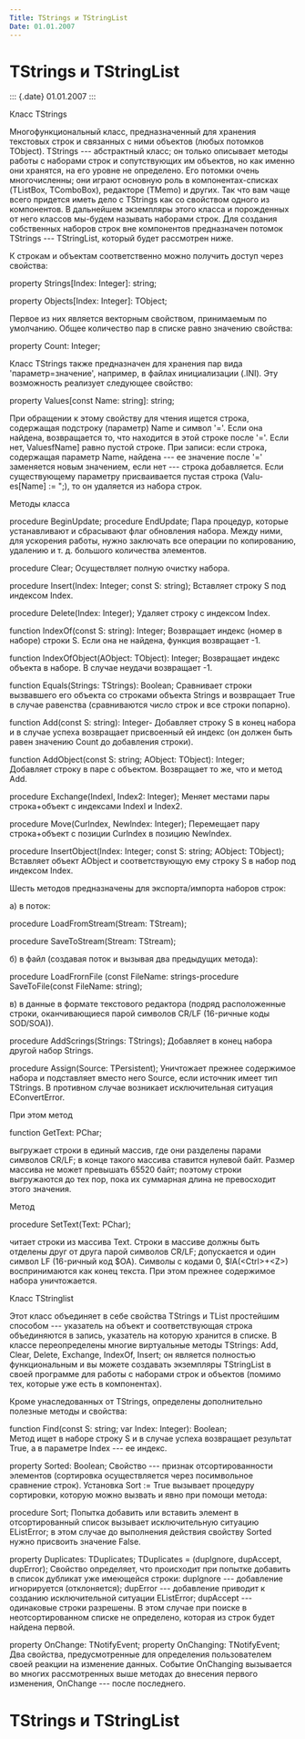 ```yaml
---
Title: TStrings и TStringList
Date: 01.01.2007
---
```



TStrings и TStringList
======================

::: {.date}
01.01.2007
:::

Класс TStrings

Многофункциональный класс, предназначенный для хранения текстовых строк
и связанных с ними объектов (любых потомков TObject). TStrings ---
абстрактный класс; он только описывает методы работы с наборами строк и
сопутствующих им объектов, но как именно они хранятся, на его уровне не
определено. Его потомки очень многочисленны; они играют основную роль в
компонентах-списках (TListBox, TComboBox), редакторе (TMemo) и других.
Так что вам чаще всего придется иметь дело с TStrings как со свойством
одного из компонентов. В дальнейшем экземпляры этого класса и
порожденных от него классов мы-будем называть наборами строк. Для
создания собственных наборов строк вне компонентов предназначен потомок
TStrings --- TStringList, который будет рассмотрен ниже.

К строкам и объектам соответственно можно получить доступ через
свойства:

property Strings[Index: Integer]: string;

property Objects[Index: Integer]: TObject;

Первое из них является векторным свойством, принимаемым по умолчанию.
Общее количество пар в списке равно значению свойства:

property Count: Integer;

Класс TStrings также предназначен для хранения пар вида
\'параметр=значение\', например, в файлах инициализации (.INI). Эту
возможность реализует следующее свойство:

property Values[const Name: string]: string;

При обращении к этому свойству для чтения ищется строка, содержащая
подстроку (параметр) Name и символ \'=\'. Если она найдена, возвращается
то, что находится в этой строке после \'=\'. Если нет, ValuesfName]
равно пустой строке. При записи: если строка, содержащая параметр Name,
найдена --- ее значение после \'=\' заменяется новым значением, если нет
--- строка добавляется. Если существующему параметру присваивается
пустая строка (Valu-es[Name] := ";), то он удаляется из набора строк.

Методы класса

procedure BeginUpdate; procedure EndUpdate;        Пара процедур,
которые устанавливают и сбрасывают флаг обновления набора. Между ними,
для ускорения работы, нужно заключать все операции по копированию,
удалению и т. д. большого количества элементов.        

procedure Clear;        Осуществляет полную очистку набора.        

procedure Insert(Index: Integer; const S: string);        Вставляет
строку S под индексом Index.        

procedure Delete(Index: Integer);        Удаляет строку с индексом
Index.        

function IndexOf(const S: string): Integer;        Возвращает индекс
(номер в наборе) строки S. Если она не найдена, функция возвращает -1.  
     

function IndexOfObject(AObject: TObject): Integer;        Возвращает
индекс объекта в наборе. В случае неудачи возвращает -1.        

function Equals(Strings: TStrings): Boolean;        Сравнивает строки
вызвавшего его объекта со строками объекта Strings и возвращает True в
случае равенства (сравниваются число строк и все строки попарно).      
 

function Add(const S: string): Integer-        Добавляет строку S в
конец набора и в случае успеха возвращает присвоенный ей индекс (он
должен быть равен значению Count до добавления строки).        

function AddObject(const S: string; AObject: TObject): Integer;      
 Добавляет строку в паре с объектом. Возвращает то же, что и метод Add.
       

procedure Exchange(Indexl, Index2: Integer);        Меняет местами пары
строка+объект с индексами Indexl и Index2.        

procedure Move(Curlndex, Newlndex: Integer);        Перемещает пару
строка+объект с позиции Curlndex в позицию Newlndex.        

procedure InsertObject(Index: Integer; const S: string; AObject:
TObject);        Вставляет объект AObject и соответствующую ему строку S
в набор под индексом Index.        

Шесть методов предназначены для экспорта/импорта наборов строк:

а) в поток:

procedure LoadFromStream(Stream: TStream);

procedure SaveToStream(Stream: TStream);

б) в файл (создавая поток и вызывая два предыдущих метода):

procedure LoadFrornFile (const FileName: strings-procedure
SaveToFile(const FileName: string);

в) в данные в формате текстового редактора (подряд расположенные строки,
оканчивающиеся парой символов CR/LF (16-ричные коды SOD/SOA)).

procedure AddScrings(Strings: TStrings);        Добавляет в конец набора
другой набор Strings.        

procedure Assign(Source: TPersistent);        Уничтожает прежнее
содержимое набора и подставляет вместо него Source, если источник имеет
тип TStrings. В противном случае возникает исключительная ситуация
EConvertError.        

При этом метод

function GetText: PChar;

выгружает строки в единый массив, где они разделены парами символов
CR/LF; в конце такого массива ставится нулевой байт. Размер массива не
может превышать 65520 байт; поэтому строки выгружаются до тех пор, пока
их суммарная длина не превосходит этого значения.

Метод

procedure SetText(Text: PChar);

читает строки из массива Text. Строки в массиве должны быть отделены
друг от друга парой символов CR/LF; допускается и один символ LF
(16-ричный код $ОА). Символы с кодами 0, $lA(\<Ctrl\>+\<Z\>)
воспринимаются как конец текста. При этом прежнее содержимое набора
уничтожается.

Класс TStringlist

Этот класс объединяет в себе свойства TStrings и TList простейшим
способом --- указатель на объект и соответствующая строка объединяются в
запись, указатель на которую хранится в списке. В классе переопределены
многие виртуальные методы TStrings: Add, Clear, Delete, Exchange,
IndexOf, Insert; он является полностью функциональным и вы можете
создавать экземпляры TStringList в своей программе для работы с наборами
строк и объектов (помимо тех, которые уже есть в компонентах).

Кроме унаследованных от TStrings, определены дополнительно полезные
методы и свойства:

function Find(const S: string; var Index: Integer): Boolean;      
 Метод ищет в наборе строку S и в случае успеха возвращает результат
True, а в параметре Index --- ее индекс.        

property Sorted: Boolean;        Свойство --- признак отсортированности
элементов (сортировка осуществляется через посимвольное сравнение
строк). Установка Sort := True вызывает процедуру сортировки, которую
можно вызвать и явно при помощи метода:        

procedure Sort;        Попытка добавить или вставить элемент в
отсортированный список вызывает исключительную ситуацию EListError; в
этом случае до выполнения действия свойству Sorted нужно присвоить
значение False.        

property Duplicates: TDuplicates; TDuplicates = (duplgnore, dupAccept,
dupError);        Свойство определяет, что происходит при попытке
добавить в список дубликат уже имеющейся строки: duplgnore ---
добавление игнорируется (отклоняется); dupError --- добавление приводит
к созданию исключительной ситуации EListError; dupAccept --- одинаковые
строки разрешены. В этом случае при поиске в неотсортированном списке не
определено, которая из строк будет найдена первой.        

property OnChange: TNotifyEvent; property OnChanging: TNotifyEvent;    
   Два свойства, предусмотренные для определения пользователем своей
реакции на изменение данных. Событие OnChanging вызывается во многих
рассмотренных выше методах до внесения первого изменения, OnChange ---
после последнего.        

TStrings и TStringList
======================

<!-- TOC -->
